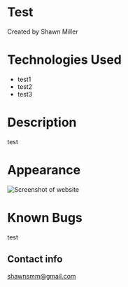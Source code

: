 # Test
Created by Shawn Miller

# Technologies Used
- test1
- test2
- test3
# Description
test

# Appearance
![Screenshot of website](undefined)

# Known Bugs
test

## Contact info
shawnsmm@gmail.com